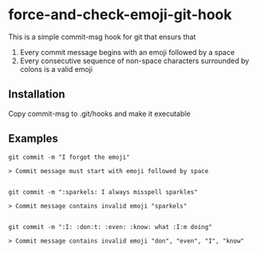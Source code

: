 # force-and-check-emoji-git-hook

This is a simple commit-msg hook for git that ensurs that

1. Every commit message begins with an emoji followed by a space
2. Every consecutive sequence of non-space characters surrounded by colons is a valid emoji

## Installation

Copy commit-msg to .git/hooks and make it executable

## Examples

    git commit -m "I forgot the emoji"
    
    > Commit message must start with emoji followed by space


    git commit -m ":sparkels: I always misspell sparkles"
    
    > Commit message contains invalid emoji "sparkels"


    git commit -m ":I: :don:t: :even: :know: what :I:m doing"

    > Commit message contains invalid emoji "don", "even", "I", "know"